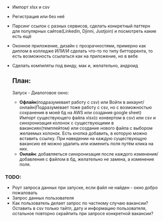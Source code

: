 - Импорт xlsx и csv
- Регистрация или без неё
- Парсинг ссылок с разных сервисов, сделать конкретный паттерн для популярных сайтов(Linkedin, Djinni, Justjoin) и посмотреть какие есть ещё
- Оконное приложение, дизайн с прозрачностями, примерно как диплом в колледже ИЛИ/И сделать что-то по типу битторрента, то есть возможность ссылаться как на приложение, но в вебе
- Сделать компиляты под винду, мак и, желательно, андроид

  ## **План**:

  Запуск - Диалоговое окно:

  - **Офлайн**(подразумевает работу с csv) или Войти в аккаунт/онлайн(Подразумевает тоже работу с csv, но с возможностью сохранения в моей бд на AWS или создания google sheet)  
    Импорт существующего файла xlsx(с конвертом в csv) или csv и синхронизация колонок с существующими в вакансиях(темплейтом) или создание нового файла с выбором желаемых колонок. Есть кнопка добавить, в которую можно вставить ссылку. При наведении на каждую существующую вакансию её можно удалить или изменить поля путём клика на них.
  - **Онлайн**: добавляеться синхронизация после каждого изменения/добавления с файлом в бд, желательно не замена, а изменение поля.

### **TODO**:

- Роут запроса данных при запуске, если файл не найден - окно добро пожаловать
- Запрос данных пользователя
- Как пользователь делает запрос по частному случаю вакансии? Оставить в csv только тайтл, дату и информацию пользователя, остальное повторно скрайпить при запросе конкретной вакансии?
